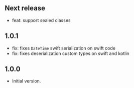 ## Next release
- feat: support sealed classes

## 1.0.1
- fix: fixes `DateTime` swift serialization on swift code
- fix: fixes deserialization custom types on swift and kotlin

## 1.0.0
- Initial version.
